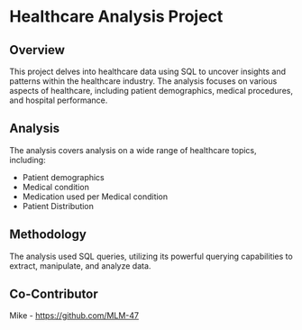 # Healthcare Analysis Project

## Overview
This project delves into healthcare data using SQL to uncover insights and patterns within the healthcare industry. The analysis focuses on various aspects of healthcare, including patient demographics, medical procedures, and hospital performance.

## Analysis
The analysis covers analysis on a wide range of healthcare topics, including:
- Patient demographics
- Medical condition
- Medication used per Medical condition
- Patient Distribution

## Methodology
The analysis used SQL queries, utilizing its powerful querying capabilities to extract, manipulate, and analyze data.

## Co-Contributor
 Mike - https://github.com/MLM-47

